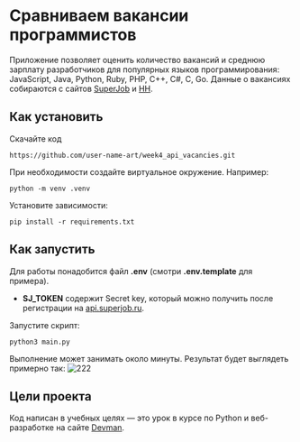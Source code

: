 # Сравниваем вакансии программистов

Приложение позволяет оценить количество вакансий и среднюю зарплату разработчиков для популярных языков программирования: JavaScript, Java, Python, Ruby, PHP, C++, C#, C, Go.
Данные о вакансиях собираются с сайтов [SuperJob](https://www.superjob.ru/) и [HH](https://hh.ru/).

## Как установить

Скачайте код
```
https://github.com/user-name-art/week4_api_vacancies.git
```
При необходимости создайте виртуальное окружение. Например: 
```
python -m venv .venv
``` 
Установите зависимости:
```
pip install -r requirements.txt
```

## Как запустить

Для работы понадобится файл **.env** (смотри **.env.template** для примера). 
* **SJ_TOKEN** содержит Secret key, который можно получить после регистрации на [api.superjob.ru](https://api.superjob.ru/).

Запустите скрипт:
```
python3 main.py
```
Выполнение может занимать около минуты. Результат будет выглядеть примерно так:
![222](https://github.com/user-name-art/week4_api_vacancies/assets/112713337/8de9824c-da88-4f0c-a611-409c5c427b43)


## Цели проекта

Код написан в учебных целях — это урок в курсе по Python и веб-разработке на сайте [Devman](https://dvmn.org).
